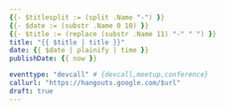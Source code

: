 ```yaml
---
{{- $titlesplit := (split .Name "-") }}
{{- $date := (substr .Name 0 10) }}
{{- $title := (replace (substr .Name 11) "-" " ") }}
title: "{{ $title | title }}"
date: {{ $date | plainify | time }}
publishDate: {{ now }}

eventtype: "devcall" # {devcall,meetup,conference}
callurl: "https://hangouts.google.com/$url"
draft: true
---
```


